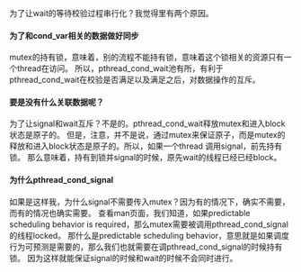 为了让wait的等待校验过程串行化？我觉得里有两个原因。

#### 为了和cond_var相关的数据做好同步
mutex的持有锁，意味着，别的流程不能持有锁，意味着这个锁相关的资源只有一个thread在访问。
所以，pthread_cond_wait池有所，有利于pthread_cond_wait在校验是否满足以及满足之后，对数据操作的互斥。

#### 要是没有什么关联数据呢？
为了让signal和wait互斥？不是的。pthread_cond_wait释放mutex和进入block状态是原子的。
但是，注意，并不是说，通过mutex来保证原子，而是mutex的释放和进入block状态是原子的。所以，如果一个thread 调用signal，前先持有锁。
那么意味着，持有到锁并signal的时候，原先wait的线程已经已经block。

#### 为什么pthread_cond_signal
如果是这样我，为什么signal不需要传入mutex？因为有的情况下，确实不需要，而有的情况也确实需要。
查看man页面，我们知道，如果predictable scheduling behavior is  required，那么mutex需要被调用pthread_cond_signal的线程locked。
那什么是predictable scheduling behavior，意思就是如果调度行为可预测是需要的，那么我们也就需要在调pthread_cond_signal的时候持有锁。
因为这样就能保证signal的时候和wait的时候不会同时进行。
